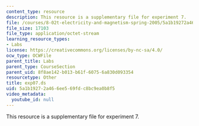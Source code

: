 ```yaml
---
content_type: resource
description: This resource is a supplementary file for experiment 7.
file: /courses/8-02t-electricity-and-magnetism-spring-2005/5a1b19272a466ee569fdc8bc9ea0b8f5_exp07.ds
file_size: 17103
file_type: application/octet-stream
learning_resource_types:
- Labs
license: https://creativecommons.org/licenses/by-nc-sa/4.0/
ocw_type: OCWFile
parent_title: Labs
parent_type: CourseSection
parent_uid: 8f8ae142-b013-b61f-6075-6a830d093354
resourcetype: Other
title: exp07.ds
uid: 5a1b1927-2a46-6ee5-69fd-c8bc9ea0b8f5
video_metadata:
  youtube_id: null
---
```

This resource is a supplementary file for experiment 7.